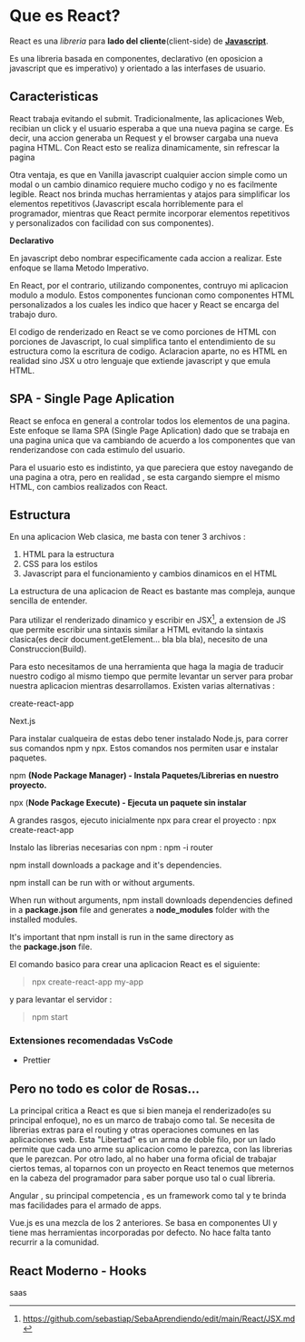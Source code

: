 <h1>Que es React?</h1>

<p>React es una <em>libreria </em>para <strong>lado del cliente</strong>(client-side) de <ins><strong>Javascript</strong></ins>.</p>

<p>Es una libreria basada en componentes, declarativo (en oposicion a javascript que es imperativo) y orientado a las interfases de usuario.</p>

<h2>Caracteristicas</h2>

<p>React trabaja evitando el submit. Tradicionalmente, las aplicaciones Web, recibian un click y el usuario esperaba a que una nueva pagina se carge. Es decir, una accion generaba un Request y el browser cargaba una nueva pagina HTML. Con React esto se realiza dinamicamente, sin refrescar la pagina</p>

<p>Otra ventaja, es que en Vanilla javascript cualquier accion simple como un modal o un cambio dinamico requiere mucho codigo y no es facilmente legible. React nos brinda muchas herramientas y atajos para simplificar los elementos repetitivos (Javascript escala horriblemente para el programador, mientras que React permite incorporar elementos repetitivos y personalizados con facilidad con sus componentes).</p>

<p><strong>Declarativo</strong></p>

<p>En javascript debo nombrar especificamente cada&nbsp;accion a realizar. Este enfoque se llama Metodo Imperativo.</p>

<p>En React, por el contrario, utilizando componentes, contruyo mi aplicacion modulo a modulo. Estos componentes funcionan como componentes HTML personalizados a los cuales les indico que hacer y React se encarga del trabajo duro.</p>

<p>El codigo de renderizado en React se ve como porciones de HTML con porciones de Javascript, lo cual simplifica tanto el entendimiento de su estructura como la escritura de codigo. Aclaracion aparte, no es HTML en realidad sino JSX u otro lenguaje que extiende javascript y que emula HTML.</p>

<h2>SPA - Single Page Aplication</h2>

<p>React se enfoca en general a controlar todos los elementos de una pagina. Este enfoque se llama SPA (Single Page Aplication) dado que se trabaja en una pagina unica que va cambiando de acuerdo a los componentes que van renderizandose con cada estimulo del usuario.&nbsp;</p>

<p>Para el usuario esto es indistinto, ya que pareciera que estoy navegando de una pagina a otra, pero en realidad , se esta cargando siempre el mismo HTML, con cambios realizados con React.</p>

<h2>Estructura</h2>

<p>En una aplicacion Web clasica, me basta con tener 3 archivos :</p>

<ol>
	<li>HTML para la estructura</li>
	<li>CSS para los estilos</li>
	<li>Javascript para el funcionamiento y cambios dinamicos en el HTML</li>
</ol>

<p>La estructura de una aplicacion de React es bastante mas compleja, aunque sencilla de entender.</p>

Para utilizar el renderizado dinamico y escribir en JSX[^jsx], a extension de JS que permite escribir una sintaxis similar a&nbsp;HTML evitando la sintaxis clasica(es decir document.getElement... bla bla bla), necesito de una Construccion(Build).

<p>Para esto necesitamos de una herramienta que haga la magia de traducir nuestro codigo al mismo tiempo que permite levantar un server para probar nuestra aplicacion mientras desarrollamos. Existen varias alternativas :</p>

<p>create-react-app</p>

<p>Next.js</p>

<p>Para instalar cualqueira de estas debo tener instalado Node.js, para correr sus comandos npm y npx. Estos comandos nos permiten usar e instalar paquetes.&nbsp;</p>

<p>npm <strong>(Node Package Manager) - Instala Paquetes/Librerias en nuestro proyecto.</strong></p>

<p>npx (<strong>Node Package Execute) - Ejecuta un paquete sin instalar</strong></p>

<p>A grandes rasgos, ejecuto inicialmente npx para crear el proyecto : npx create-react-app</p>

<p>Instalo las librerias necesarias con npm : npm -i router</p>

<p>npm install&nbsp;downloads a package and it&#39;s dependencies.</p>

<p>npm install&nbsp;can be run with or without arguments.</p>

<p>When run without arguments,&nbsp;npm install&nbsp;downloads dependencies defined in a&nbsp;<strong>package.json</strong>&nbsp;file and generates a&nbsp;<strong>node_modules</strong>&nbsp;folder with the installed modules.</p>

<p>It&#39;s important that&nbsp;npm install&nbsp;is run in the same directory as the&nbsp;<strong>package.json</strong>&nbsp;file.</p>

<p>El comando basico para crear una aplicacion React es el siguiente:</p>

<blockquote>
<p>npx create-react-app my-app</p>
</blockquote>

<p>y para levantar el servidor :</p>

<blockquote>
<p>npm start</p>
</blockquote>

<h3>Extensiones recomendadas VsCode</h3>

<ul>
	<li>Prettier</li>
</ul>

<h2>Pero no todo es color de Rosas...</h2>

<p>La principal critica a React es que si bien maneja el renderizado(es su principal enfoque), no es un marco de trabajo como tal. Se necesita de librerias extras para el routing y otras operaciones comunes en las aplicaciones web. Esta &quot;Libertad&quot; es un arma de doble filo, por un lado permite que cada uno arme su aplicacion como le parezca, con las librerias que le parezcan. Por otro lado, al no haber una forma oficial de trabajar ciertos temas, al toparnos con un proyecto en React tenemos que meternos en la cabeza del programador para saber porque uso tal o cual libreria.&nbsp;</p>

<p>Angular , su principal competencia , es un framework como tal y te brinda mas facilidades para el armado de apps.</p>

<p>Vue.js es una mezcla de los 2 anteriores. Se basa en componentes UI y tiene mas herramientas incorporadas por defecto. No hace falta tanto recurrir a la comunidad.</p>

<h2>React Moderno - Hooks</h2>

<p>saas</p>

[^jsx]:https://github.com/sebastiap/SebaAprendiendo/edit/main/React/JSX.md
